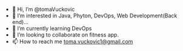 - 👋 Hi, I’m @tomaVuckovic
- 👀 I’m interested in Java, Phyton, DevOps, Web Development(Back end)...
- 🌱 I’m currently learning DevOps
- 💞️ I’m looking to collaborate on fitness app.
- 📫 How to reach me toma.vuckovic1@gmail.com
